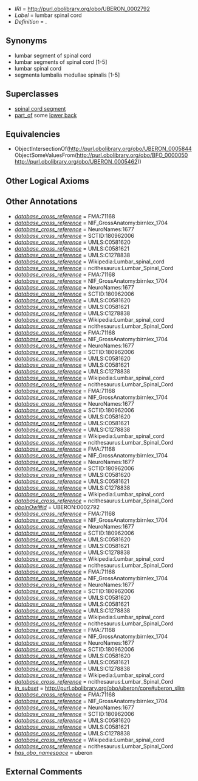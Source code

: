  * *IRI* = http://purl.obolibrary.org/obo/UBERON_0002792
 * *Label* = lumbar spinal cord
 * *Definition* = .

## Synonyms

 * lumbar segment of spinal cord
 * lumbar segments of spinal cord [1-5]
 * lumbar spinal cord
 * segmenta lumbalia medullae spinalis [1-5]

## Superclasses

 * [spinal cord segment](../../UBERON/44/UBERON_0005844.md)
 * [part_of](../../BFO/50/BFO_0000050.md) some [lower back](../../UBERON/62/UBERON_0005462.md)

## Equivalencies

 * ObjectIntersectionOf(<http://purl.obolibrary.org/obo/UBERON_0005844> ObjectSomeValuesFrom(<http://purl.obolibrary.org/obo/BFO_0000050> <http://purl.obolibrary.org/obo/UBERON_0005462>))

## Other Logical Axioms


## Other Annotations

 * *[database_cross_reference](../../ef/oboInOwl#hasDbXref.md)* = FMA:71168
 * *[database_cross_reference](../../ef/oboInOwl#hasDbXref.md)* = NIF_GrossAnatomy:birnlex_1704
 * *[database_cross_reference](../../ef/oboInOwl#hasDbXref.md)* = NeuroNames:1677
 * *[database_cross_reference](../../ef/oboInOwl#hasDbXref.md)* = SCTID:180962006
 * *[database_cross_reference](../../ef/oboInOwl#hasDbXref.md)* = UMLS:C0581620
 * *[database_cross_reference](../../ef/oboInOwl#hasDbXref.md)* = UMLS:C0581621
 * *[database_cross_reference](../../ef/oboInOwl#hasDbXref.md)* = UMLS:C1278838
 * *[database_cross_reference](../../ef/oboInOwl#hasDbXref.md)* = Wikipedia:Lumbar_spinal_cord
 * *[database_cross_reference](../../ef/oboInOwl#hasDbXref.md)* = ncithesaurus:Lumbar_Spinal_Cord
 * *[database_cross_reference](../../ef/oboInOwl#hasDbXref.md)* = FMA:71168
 * *[database_cross_reference](../../ef/oboInOwl#hasDbXref.md)* = NIF_GrossAnatomy:birnlex_1704
 * *[database_cross_reference](../../ef/oboInOwl#hasDbXref.md)* = NeuroNames:1677
 * *[database_cross_reference](../../ef/oboInOwl#hasDbXref.md)* = SCTID:180962006
 * *[database_cross_reference](../../ef/oboInOwl#hasDbXref.md)* = UMLS:C0581620
 * *[database_cross_reference](../../ef/oboInOwl#hasDbXref.md)* = UMLS:C0581621
 * *[database_cross_reference](../../ef/oboInOwl#hasDbXref.md)* = UMLS:C1278838
 * *[database_cross_reference](../../ef/oboInOwl#hasDbXref.md)* = Wikipedia:Lumbar_spinal_cord
 * *[database_cross_reference](../../ef/oboInOwl#hasDbXref.md)* = ncithesaurus:Lumbar_Spinal_Cord
 * *[database_cross_reference](../../ef/oboInOwl#hasDbXref.md)* = FMA:71168
 * *[database_cross_reference](../../ef/oboInOwl#hasDbXref.md)* = NIF_GrossAnatomy:birnlex_1704
 * *[database_cross_reference](../../ef/oboInOwl#hasDbXref.md)* = NeuroNames:1677
 * *[database_cross_reference](../../ef/oboInOwl#hasDbXref.md)* = SCTID:180962006
 * *[database_cross_reference](../../ef/oboInOwl#hasDbXref.md)* = UMLS:C0581620
 * *[database_cross_reference](../../ef/oboInOwl#hasDbXref.md)* = UMLS:C0581621
 * *[database_cross_reference](../../ef/oboInOwl#hasDbXref.md)* = UMLS:C1278838
 * *[database_cross_reference](../../ef/oboInOwl#hasDbXref.md)* = Wikipedia:Lumbar_spinal_cord
 * *[database_cross_reference](../../ef/oboInOwl#hasDbXref.md)* = ncithesaurus:Lumbar_Spinal_Cord
 * *[database_cross_reference](../../ef/oboInOwl#hasDbXref.md)* = FMA:71168
 * *[database_cross_reference](../../ef/oboInOwl#hasDbXref.md)* = NIF_GrossAnatomy:birnlex_1704
 * *[database_cross_reference](../../ef/oboInOwl#hasDbXref.md)* = NeuroNames:1677
 * *[database_cross_reference](../../ef/oboInOwl#hasDbXref.md)* = SCTID:180962006
 * *[database_cross_reference](../../ef/oboInOwl#hasDbXref.md)* = UMLS:C0581620
 * *[database_cross_reference](../../ef/oboInOwl#hasDbXref.md)* = UMLS:C0581621
 * *[database_cross_reference](../../ef/oboInOwl#hasDbXref.md)* = UMLS:C1278838
 * *[database_cross_reference](../../ef/oboInOwl#hasDbXref.md)* = Wikipedia:Lumbar_spinal_cord
 * *[database_cross_reference](../../ef/oboInOwl#hasDbXref.md)* = ncithesaurus:Lumbar_Spinal_Cord
 * *[database_cross_reference](../../ef/oboInOwl#hasDbXref.md)* = FMA:71168
 * *[database_cross_reference](../../ef/oboInOwl#hasDbXref.md)* = NIF_GrossAnatomy:birnlex_1704
 * *[database_cross_reference](../../ef/oboInOwl#hasDbXref.md)* = NeuroNames:1677
 * *[database_cross_reference](../../ef/oboInOwl#hasDbXref.md)* = SCTID:180962006
 * *[database_cross_reference](../../ef/oboInOwl#hasDbXref.md)* = UMLS:C0581620
 * *[database_cross_reference](../../ef/oboInOwl#hasDbXref.md)* = UMLS:C0581621
 * *[database_cross_reference](../../ef/oboInOwl#hasDbXref.md)* = UMLS:C1278838
 * *[database_cross_reference](../../ef/oboInOwl#hasDbXref.md)* = Wikipedia:Lumbar_spinal_cord
 * *[database_cross_reference](../../ef/oboInOwl#hasDbXref.md)* = ncithesaurus:Lumbar_Spinal_Cord
 * *[oboInOwl#id](../../id/oboInOwl#id.md)* = UBERON:0002792
 * *[database_cross_reference](../../ef/oboInOwl#hasDbXref.md)* = FMA:71168
 * *[database_cross_reference](../../ef/oboInOwl#hasDbXref.md)* = NIF_GrossAnatomy:birnlex_1704
 * *[database_cross_reference](../../ef/oboInOwl#hasDbXref.md)* = NeuroNames:1677
 * *[database_cross_reference](../../ef/oboInOwl#hasDbXref.md)* = SCTID:180962006
 * *[database_cross_reference](../../ef/oboInOwl#hasDbXref.md)* = UMLS:C0581620
 * *[database_cross_reference](../../ef/oboInOwl#hasDbXref.md)* = UMLS:C0581621
 * *[database_cross_reference](../../ef/oboInOwl#hasDbXref.md)* = UMLS:C1278838
 * *[database_cross_reference](../../ef/oboInOwl#hasDbXref.md)* = Wikipedia:Lumbar_spinal_cord
 * *[database_cross_reference](../../ef/oboInOwl#hasDbXref.md)* = ncithesaurus:Lumbar_Spinal_Cord
 * *[database_cross_reference](../../ef/oboInOwl#hasDbXref.md)* = FMA:71168
 * *[database_cross_reference](../../ef/oboInOwl#hasDbXref.md)* = NIF_GrossAnatomy:birnlex_1704
 * *[database_cross_reference](../../ef/oboInOwl#hasDbXref.md)* = NeuroNames:1677
 * *[database_cross_reference](../../ef/oboInOwl#hasDbXref.md)* = SCTID:180962006
 * *[database_cross_reference](../../ef/oboInOwl#hasDbXref.md)* = UMLS:C0581620
 * *[database_cross_reference](../../ef/oboInOwl#hasDbXref.md)* = UMLS:C0581621
 * *[database_cross_reference](../../ef/oboInOwl#hasDbXref.md)* = UMLS:C1278838
 * *[database_cross_reference](../../ef/oboInOwl#hasDbXref.md)* = Wikipedia:Lumbar_spinal_cord
 * *[database_cross_reference](../../ef/oboInOwl#hasDbXref.md)* = ncithesaurus:Lumbar_Spinal_Cord
 * *[database_cross_reference](../../ef/oboInOwl#hasDbXref.md)* = FMA:71168
 * *[database_cross_reference](../../ef/oboInOwl#hasDbXref.md)* = NIF_GrossAnatomy:birnlex_1704
 * *[database_cross_reference](../../ef/oboInOwl#hasDbXref.md)* = NeuroNames:1677
 * *[database_cross_reference](../../ef/oboInOwl#hasDbXref.md)* = SCTID:180962006
 * *[database_cross_reference](../../ef/oboInOwl#hasDbXref.md)* = UMLS:C0581620
 * *[database_cross_reference](../../ef/oboInOwl#hasDbXref.md)* = UMLS:C0581621
 * *[database_cross_reference](../../ef/oboInOwl#hasDbXref.md)* = UMLS:C1278838
 * *[database_cross_reference](../../ef/oboInOwl#hasDbXref.md)* = Wikipedia:Lumbar_spinal_cord
 * *[database_cross_reference](../../ef/oboInOwl#hasDbXref.md)* = ncithesaurus:Lumbar_Spinal_Cord
 * *[in_subset](../../et/oboInOwl#inSubset.md)* = http://purl.obolibrary.org/obo/uberon/core#uberon_slim
 * *[database_cross_reference](../../ef/oboInOwl#hasDbXref.md)* = FMA:71168
 * *[database_cross_reference](../../ef/oboInOwl#hasDbXref.md)* = NIF_GrossAnatomy:birnlex_1704
 * *[database_cross_reference](../../ef/oboInOwl#hasDbXref.md)* = NeuroNames:1677
 * *[database_cross_reference](../../ef/oboInOwl#hasDbXref.md)* = SCTID:180962006
 * *[database_cross_reference](../../ef/oboInOwl#hasDbXref.md)* = UMLS:C0581620
 * *[database_cross_reference](../../ef/oboInOwl#hasDbXref.md)* = UMLS:C0581621
 * *[database_cross_reference](../../ef/oboInOwl#hasDbXref.md)* = UMLS:C1278838
 * *[database_cross_reference](../../ef/oboInOwl#hasDbXref.md)* = Wikipedia:Lumbar_spinal_cord
 * *[database_cross_reference](../../ef/oboInOwl#hasDbXref.md)* = ncithesaurus:Lumbar_Spinal_Cord
 * *[has_obo_namespace](../../ce/oboInOwl#hasOBONamespace.md)* = uberon

## External Comments

